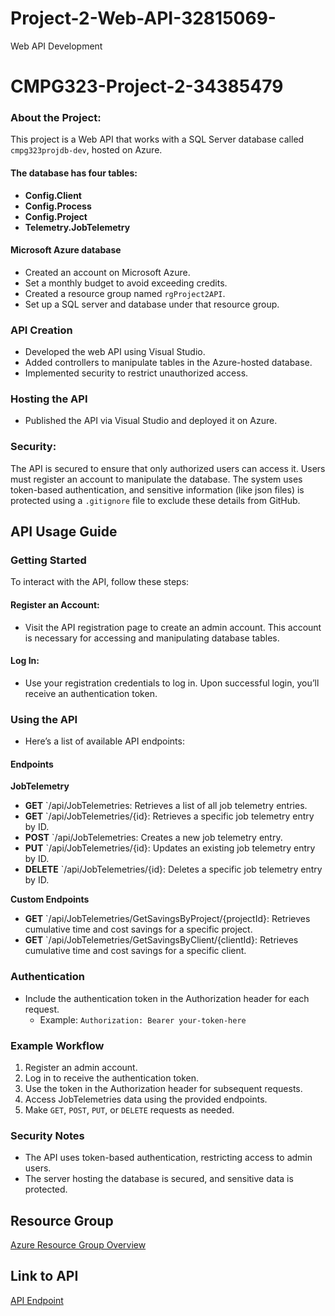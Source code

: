 # Project-2-Web-API-32815069-
Web API Development
# CMPG323-Project-2-34385479

### About the Project:
This project is a Web API that works with a SQL Server database called `cmpg323projdb-dev`, hosted on Azure.

#### The database has four tables:
- **Config.Client**
- **Config.Process**
- **Config.Project**
- **Telemetry.JobTelemetry**

#### Microsoft Azure database
- Created an account on Microsoft Azure.
- Set a monthly budget to avoid exceeding credits.
- Created a resource group named `rgProject2API`.
- Set up a SQL server and database under that resource group.

### API Creation
- Developed the web API using Visual Studio.
- Added controllers to manipulate tables in the Azure-hosted database.
- Implemented security to restrict unauthorized access.

### Hosting the API
- Published the API via Visual Studio and deployed it on Azure.

### Security:
The API is secured to ensure that only authorized users can access it. Users must register an account to manipulate the database. The system uses token-based authentication, and sensitive information (like json files) is protected using a `.gitignore` file to exclude these details from GitHub.

## API Usage Guide

### Getting Started
To interact with the API, follow these steps:

#### Register an Account:
- Visit the API registration page to create an admin account. This account is necessary for accessing and manipulating database tables.

#### Log In:
- Use your registration credentials to log in. Upon successful login, you’ll receive an authentication token.

### Using the API
- Here’s a list of available API endpoints:

#### Endpoints

**JobTelemetry**
- **GET** `/api/JobTelemetries: Retrieves a list of all job telemetry entries.
- **GET** `/api/JobTelemetries/{id}: Retrieves a specific job telemetry entry by ID.
- **POST** `/api/JobTelemetries: Creates a new job telemetry entry.
- **PUT** `/api/JobTelemetries/{id}: Updates an existing job telemetry entry by ID.
- **DELETE** `/api/JobTelemetries/{id}: Deletes a specific job telemetry entry by ID.

**Custom Endpoints**
- **GET** `/api/JobTelemetries/GetSavingsByProject/{projectId}: Retrieves cumulative time and cost savings for a specific project.
- **GET** `/api/JobTelemetries/GetSavingsByClient/{clientId}: Retrieves cumulative time and cost savings for a specific client.

### Authentication
- Include the authentication token in the Authorization header for each request.
  - Example: `Authorization: Bearer your-token-here`

### Example Workflow
1. Register an admin account.
2. Log in to receive the authentication token.
3. Use the token in the Authorization header for subsequent requests.
4. Access JobTelemetries data using the provided endpoints.
5. Make `GET`, `POST`, `PUT`, or `DELETE` requests as needed.

### Security Notes
- The API uses token-based authentication, restricting access to admin users.
- The server hosting the database is secured, and sensitive data is protected.

## Resource Group
[Azure Resource Group Overview](https://portal.azure.com/#@nwuac.onmicrosoft.com/resource/subscriptions/8f26bbf4-d9cb-4d12-a4c9-65fc4a883104/resourceGroups/rgProject2API/overview)

## Link to API
[API Endpoint](https://restapiproject20240812150408.azurewebsites.net/swagger/index.html)
